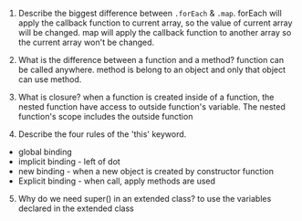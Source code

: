 1. Describe the biggest difference between `.forEach` & `.map`.
forEach will apply the callback function to current array, so the value of current array will be changed.  map will apply the callback function to another array so the current array won't be changed.

2. What is the difference between a function and a method?
function can be called anywhere.  method is belong to an object and only that object can use method.

3. What is closure?
when a function is created inside of a function, the nested function have access to outside function's variable.  The nested function's scope includes the outside function

4. Describe the four rules of the 'this' keyword.
- global binding
- implicit binding - left of dot
- new binding - when a new object is created by constructor function
- Explicit binding - when call, apply methods are used

5. Why do we need super() in an extended class?
to use the variables declared in the extended class
